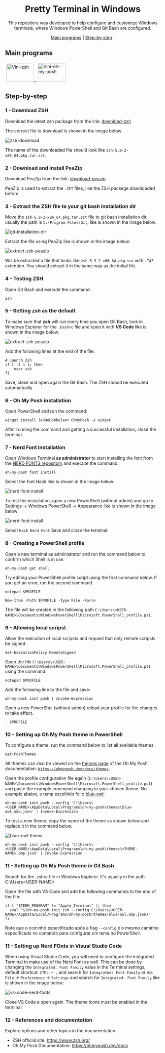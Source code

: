 <h1 align="center">Pretty Terminal in Windows</h1>

<p align="center">
    This repository was developed to help configure and customize Windows terminals, where Windows PowerShell and Git Bash are configured.
</p>

<p align="center">
    <a href="https://github.com/Vinicius999/pretty-terminal-windows#main-programs">Main programs</a> |
    <a href="https://github.com/Vinicius999/pretty-terminal-windows#step-by-step">Step-by-step</a> |
</p>


## Main programs 

<p style='margin: 20px 4px 32px;'>
    <a href="https://github.com/ohmyzsh/ohmyzsh/wiki/Installing-ZSH" target="_blank" rel="noopener noreferrer">
        <img src="https://github.com/Zsh-art/logo/blob/main/png/white_horizontal_icon.png?raw=true" alt="Vini-zsh" width="88" height="58" />
    </a>_
    <a href="https://ohmyposh.dev/" target="_blank" rel="noreferrer">
        <img src="https://raw.githubusercontent.com/jandedobbeleer/oh-my-posh/main/website/static/img/logo.png" alt="Vini-oh-my-posh" width="90" height="60" />
    </a>
</p>

## Step-by-step

### 1 - Download ZSH 

Download the latest zsh package from the link: [download-zsh](https://packages.msys2.org/package/zsh?repo=msys&variant=x86_64)

The correct file to download is shown in the image below:

![zsh-download](https://github.com/Vinicius999/pretty-terminal-windows/blob/main/images/link-download-zsh.png)

The name of the downloaded file should look like `zsh-5.9-2-x86_64.pkg.tar.zst`.


### 2 - Download and install PeaZip

Download PeaZip from the link: [download-peazip](https://peazip.github.io/index.html)

PeaZip is used to extract the `.ZST` files, like the ZSH packege downloaded before.


### 3 - Extract the ZSH file to your git bash installation dir

Move the `zsh-5.9-2-x86_64.pkg.tar.zst` file to git bash installation dir, usually the path is `C:\Program Files\Git`, like is shown in the image below:

![git-installation-dir](https://github.com/Vinicius999/pretty-terminal-windows/blob/main/images/git-installation-dir.png)

Extract the file using PeaZip like is shown in the image below:

![extract-zsh-peazip](https://github.com/Vinicius999/pretty-terminal-windows/blob/main/images/extract-zsh-peazip.png)

Will be extracted a file that looks like `zsh-5.9-2-x86_64.pkg.tar` with `.TAZ` extention. You should extract it in the same way as the initial file.

### 4 - Testing ZSH

Open Git Bash and execute the command:
```
zsh
```

### 5 - Setting zsh as the default

To make sure that **zsh** will run every time you open Git Bash, look in Windows Explorer for the `.bashrc` file and open it with **VS Code** like is shown in the image below:

![extract-zsh-peazip](https://github.com/Vinicius999/pretty-terminal-windows/blob/main/images/bashrc-file.png)

Add the following lines at the end of the file:

```
# Launch Zsh
if [ -t 1 ]; then
    exec zsh
fi
```

Save, close and open again the Git Bash. The ZSH should be executed automatically.

### 6 - Oh My Posh installation

Open PowerShell and run the command:

```
winget install JanDeDobbeleer.OhMyPosh -s winget
```

After running the command and getting a successful installation, close the terminal.


### 7 - Nerd Font installation

Open Windows Terminal **as administrator** to start installing the font from the [NERD FONTS repository](https://ohmyposh.dev/docs/installation/fonts) and execute the command:

```
oh-my-posh font install
```

Select the font Hack like is shown in the image below:

![nerd-font-install](https://github.com/Vinicius999/pretty-terminal-windows/blob/main/images/nerd-font-install.png)

To test the installation, open a new PowerShell (without admin) and go to Settings -> Windows PowerShell -> Appearance like is shown in the image below:

![nerd-font-install](https://github.com/Vinicius999/pretty-terminal-windows/blob/main/images/powershell-font.gif)

Select `Hack Nerd Font` Save and close the terminal.


### 8 - Creating a PowerShell profile

Open a new terminal as administrator and run the command below to confirm which Shell is in use.

```
oh-my-posh get shell
```

Try editing your PowerShell profile script using the first command below. If you get an error, run the second command.

```
notepad $PROFILE
```

```
New-Item -Path $PROFILE -Type File -Force
```

The file will be created in the following path `C:\Users\<USER-NAME>\Documents\WindowsPowerShell\Microsoft.PowerShell_profile.ps1`.

### 9 - Allowing local scripst

Allow the execution of local scripsts and request that only remote scripsts be signed:

```
Set-ExecutionPolicy RemoteSigned
```

Open the file `C:\Users\<USER-NAME>\Documents\WindowsPowerShell\Microsoft.PowerShell_profile.ps1` using the command:

```
notepad $PROFILE
```

Add the following line to the file and save:

```
oh-my-posh init pwsh | Invoke-Expression
```

Open a new PowerShel (without admin) reload your profile for the changes to take effect.

```
. $PROFILE
```

### 10 - Setting up Oh My Posh theme in PowerShell

To configure a theme, run the command below to list all available themes.

```
Get-PoshThemes
```

All themes can also be viewed on the [themes page](https://ohmyposh.dev/docs/themes) of the Oh My Posh documentation: [`https://ohmyposh.dev/docs/themes`](https://ohmyposh.dev/docs/themes).

Open the profile configuration file again (`C:\Users\<USER-NAME>\Documents\WindowsPowerShell\Microsoft.PowerShell_profile.ps1`) and paste the example command changing to your chosen theme. No exemplo abaixo, o tema escolhido foi o [blue-owl](https://ohmyposh.dev/docs/themes#blue-owl):

```
oh-my-posh init pwsh --config 'C:\Users\<USER_NAME>\AppData\Local\Programs\oh-my-posh\themes\blue-owl.omp.json' | Invoke-Expression
```

To test a new theme, copy the name of the theme as shown below and replace it in the command below.

![blue-owl-theme](https://github.com/Vinicius999/pretty-terminal-windows/blob/main/images/blue-owl-theme.png)

```
oh-my-posh init pwsh --config 'C:\Users\<USER_NAME>\AppData\Local\Programs\oh-my-posh\themes\<THEME-NAME>.omp.json' | Invoke-Expression
```

### 11 - Setting up Oh My Posh theme in Git Bash

Search for the .zshrc file in Windows Explorer. It's usually in the path C:\Users\<USER-NAME>

Open the file with VS Code and add the following commands to the end of the file:

```
if [ "$TERM_PROGRAM" != "Apple_Terminal" ]; then
  eval "$(oh-my-posh init zsh --config C:/Users/<USER-NAME>/AppData/Local/Programs/oh-my-posh/themes/blue-owl.omp.json)"
fi
```

Note que o cominho especificado após a flag `--config` é o mesmo caminho especificado no comando para configurar um tema no PowerShell.


### 11 - Setting up Nerd FOnts in Visual Studio Code

When using Visual Studio Code, you will need to configure the integrated Terminal to make use of the Nerd Font as well. This can be done by changing the `Integrated: Font Family` value in the Terminal settings, default shortcut: `CTRL + ,` and search for `Integrated: Font Family` or via `File` -> `Preferences` -> `Settings` and search for `Integrated: Font Family` like is shown in the image below:

![vs-code-nerd-fonts](https://github.com/Vinicius999/pretty-terminal-windows/blob/main/images/vs-code-nerd-fontst.gif)

Close VS Code e open again. The theme icons must be enabled in the terminal

### 12 - References and documentation

Explore options and other topics in the documentation.
- ZSH official site: https://www.zsh.org/
- Oh My Posh Documentation: https://ohmyposh.dev/docs
